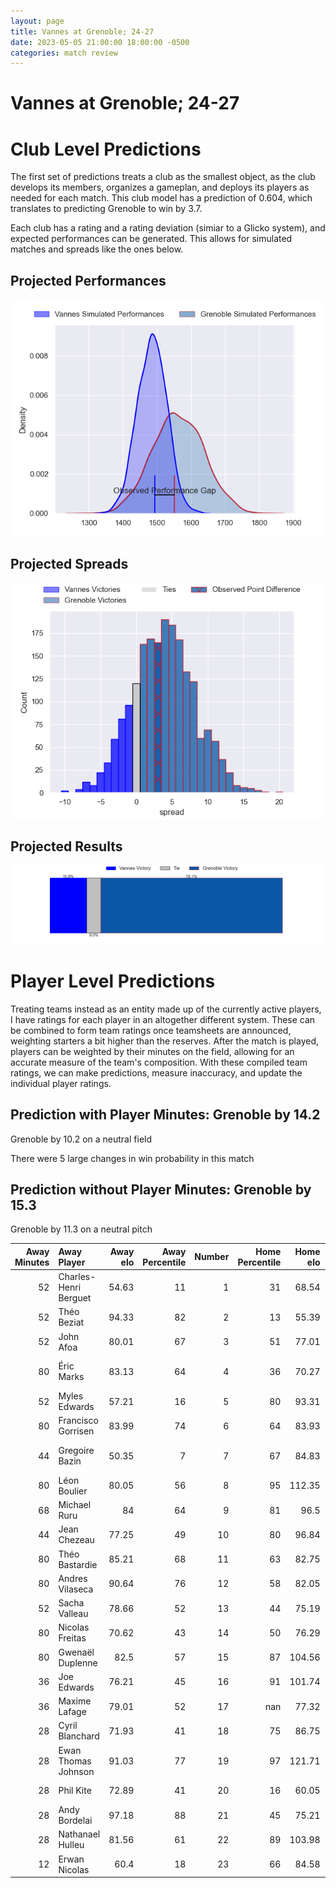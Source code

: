 ```yaml
---  
layout: page  
title: Vannes at Grenoble; 24-27  
date: 2023-05-05 21:00:00 18:00:00 -0500  
categories: match review  
---
```

# Vannes at Grenoble; 24-27

# Club Level Predictions


The first set of predictions treats a club as the smallest object, as the club develops its members, organizes a gameplan, and deploys its players as needed for each match. This club model has a prediction of 0.604, which translates to predicting Grenoble to win by 3.7.

Each club has a rating and a rating deviation (simiar to a Glicko system), and expected performances can be generated. This allows for simulated matches and spreads like the ones below.
## Projected Performances


![Projected Performances](plots/performances_2023-05-05-Grenoble-Vannes.png)
## Projected Spreads


![Projected Spreads](plots/spreads_2023-05-05-Grenoble-Vannes.png)
## Projected Results


![Projected Results](plots/resultbar_2023-05-05-Grenoble-Vannes.png)
# Player Level Predictions


Treating teams instead as an entity made up of the currently active players, I have ratings for each player in an altogether different system. These can be combined to form team ratings once teamsheets are announced, weighting starters a bit higher than the reserves. After the match is played, players can be weighted by their minutes on the field, allowing for an accurate measure of the team's composition. With these compiled team ratings, we can make predictions, measure inaccuracy, and update the individual player ratings.
## Prediction with Player Minutes: Grenoble by 14.2


Grenoble by 10.2 on a neutral field

There were 5 large changes in win probability in this match
## Prediction without Player Minutes: Grenoble by 15.3


Grenoble by 11.3 on a neutral pitch



|   Away Minutes | Away Player           |   Away elo |   Away Percentile |   Number |   Home Percentile |   Home elo | Home Player         |   Home Minutes |
|---------------:|:----------------------|-----------:|------------------:|---------:|------------------:|-----------:|:--------------------|---------------:|
|             52 | Charles-Henri Berguet |      54.63 |                11 |        1 |                31 |      68.54 | Luka Goginava       |             49 |
|             52 | Théo Beziat           |      94.33 |                82 |        2 |                13 |      55.39 | Mathis Sarragallet  |             49 |
|             52 | John Afoa             |      80.01 |                67 |        3 |                51 |      77.01 | Irakli Aptsiauri    |             49 |
|             80 | Éric Marks            |      83.13 |                64 |        4 |                36 |      70.27 | José Duarte Madeira |             57 |
|             52 | Myles Edwards         |      57.21 |                16 |        5 |                80 |      93.31 | Tanginoa Halaifonua |             80 |
|             80 | Francisco Gorrisen    |      83.99 |                74 |        6 |                64 |      83.93 | Thibaut Martel      |             80 |
|             44 | Gregoire Bazin        |      50.35 |                 7 |        7 |                67 |      84.83 | Steeve Blanc-Mappaz |             80 |
|             80 | Léon Boulier          |      80.05 |                56 |        8 |                95 |     112.35 | Pio Muarua          |             56 |
|             68 | Michael Ruru          |      84    |                64 |        9 |                81 |      96.5  | Éric Escande        |             61 |
|             44 | Jean Chezeau          |      77.25 |                49 |       10 |                80 |      96.84 | Thomas Fortunel     |             61 |
|             80 | Théo Bastardie        |      85.21 |                68 |       11 |                63 |      82.75 | Lucas Dupont        |             68 |
|             80 | Andres Vilaseca       |      90.64 |                76 |       12 |                58 |      82.05 | Romain Trouilloud   |             80 |
|             52 | Sacha Valleau         |      78.66 |                52 |       13 |                44 |      75.19 | Terence Hepetema    |             80 |
|             80 | Nicolas Freitas       |      70.62 |                43 |       14 |                50 |      76.29 | Karim Qadiri        |             80 |
|             80 | Gwenaël Duplenne      |      82.5  |                57 |       15 |                87 |     104.56 | Julien Farnoux      |             80 |
|             36 | Joe Edwards           |      76.21 |                45 |       16 |                91 |     101.74 | Zack Gauthier       |             31 |
|             36 | Maxime Lafage         |      79.01 |                52 |       17 |               nan |      77.32 | Lilian Rossi        |             31 |
|             28 | Cyril Blanchard       |      71.93 |                41 |       18 |                75 |      86.75 | Regis Montagne      |             31 |
|             28 | Ewan Thomas Johnson   |      91.03 |                77 |       19 |                97 |     121.71 | Thomas Lainault     |             23 |
|             28 | Phil Kite             |      72.89 |                41 |       20 |                16 |      60.05 | Talalelei Gray      |             24 |
|             28 | Andy Bordelai         |      97.18 |                88 |       21 |                45 |      75.21 | Felipe Ezcurra      |             19 |
|             28 | Nathanael Hulleu      |      81.56 |                61 |       22 |                89 |     103.98 | Romain Barthélémy   |             19 |
|             12 | Erwan Nicolas         |      60.4  |                18 |       23 |                66 |      84.58 | Erwan Dridi         |             12 |

